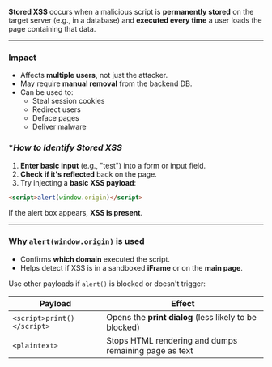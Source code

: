 **Stored XSS** occurs when a malicious script is **permanently stored** on the target server (e.g., in a database) and **executed every time** a user loads the page containing that data.

---

### **Impact**

- Affects **multiple users**, not just the attacker.
- May require **manual removal** from the backend DB.
- Can be used to:
    - Steal session cookies
    - Redirect users
    - Deface pages
    - Deliver malware

### **How to Identify Stored XSS*
1. **Enter basic input** (e.g., "test") into a form or input field.
2. **Check if it's reflected** back on the page.
3. Try injecting a **basic XSS payload**:
```html
<script>alert(window.origin)</script>
```
If the alert box appears, **XSS is present**.


---

### **Why `alert(window.origin)` is used**
- Confirms **which domain** executed the script.
- Helps detect if XSS is in a sandboxed **iFrame** or on the **main page**.

Use other payloads if `alert()` is blocked or doesn't trigger:

| **Payload**                | **Effect**                                             |
| -------------------------- | ------------------------------------------------------ |
| `<script>print()</script>` | Opens the **print dialog** (less likely to be blocked) |
| `<plaintext>`              | Stops HTML rendering and dumps remaining page as text  |
